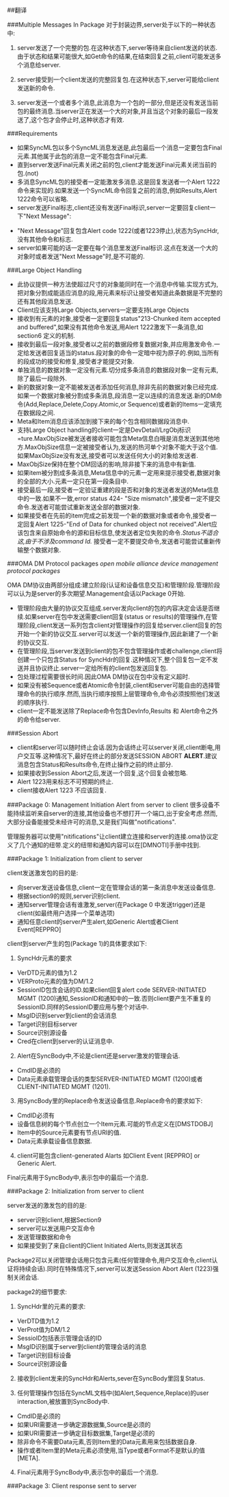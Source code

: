 ##翻译

###Multiple Messages In Package
对于封装边界,server处于以下的一种状态中:

1. server发送了一个完整的包.在这种状态下,server等待来自client发送的状态.由于状态和结果可能很大,如Get命令的结果,在结束回复之前,client可能发送多个消息给server.

2. server接受到一个client发送的完整回复包.在这种状态下,server可能给client发送新的命令.

3. server发送一个或者多个消息,此消息为一个包的一部分,但是还没有发送当前包的最终消息.当server正在发送一个大的对象,并且当这个对象的最后一段发送了,这个包才会停止时,这种状态才有效.

###Requirements
* 如果SyncML包以多个SyncML消息发送是,此包最后一个消息一定要包含Final元素.其他属于此包的消息一定不能包含Final元素.
* 直到server发送Final元素关闭之前的包,client才能发送Final元素关闭当前的包.(not)
* 多消息SyncML包的接受者一定能激发多消息.这是回复发送者一个Alert 1222命令来实现的.如果发送一个SyncML命令回复之前的消息,例如Results,Alert 1222命令可以省略.
* server发送Final标志,client还没有发送Final标识,server一定要回复client一下"Next Message":
+ "Next Message"回复包含Alert code 1222(或者1223停止),状态为SyncHdr,没有其他命令和标志.
+ server如果可能的话一定要在每个消息里发送Final标识.这点在发送一个大的对象时或者发送"Next Message"时,是不可能的.

###Large Object Handling

* 此协议提供一种方法使超过尺寸的对象能同时在一个消息中传输.实现方式为,把对象分割成能适应消息的段,用<MoreData/>元素来标识让接受者知道此条数据是不完整的还有其他段消息发送.
* Client应该支持Large Objects,servers一定要支持Large Objects
* 接收到有<MoreData/>元素的对象,接受者一定要回复status"213-Chunked item accepted and buffered",如果没有其他命令发送,用Alert 1222激发下一条消息,如section6 定义的机制.
* 接收到最后一段对象,接受者以之前的数据段修复数据对象,并应用激发命令.一定给发送者回复适当的status.段对象的命令一定暗中视为原子的.例如,当所有的段成功的接受和修复,接受者才能提交对象.
* 单独消息的数据对象一定没有<MoreData/>元素.切分成多条消息的数据段对象一定有<MoreData/>元素,除了最后一段除外.
* 新的数据对象一定不能被发送者添加任何消息,除非先前的数据对象已经完成.如果一个数据对象被分割成多条消息,段消息一定以连续的消息发送.新的DM命令(Add,Replace,Delete,Copy.Atomic,or Sequence)或者新的Items一定填充在数据段之间.
* Meta和Item消息应该添加到接下来的每个包含相同数据段消息中.
* 支持Large Object handling的client一定是DevDetail/LrgObj标识=ture.MaxObjSize被发送者接收可能包含Meta信息白哦是消息发送到其他地方.MaxObjSize信息一定被接受者认为,发送的热河单个对象不能大于这个值.如果MaxObjSize没有发送,接受者可以发送任何大小的对象给发送者.
* MaxObjSize保持在整个DM回话的影响,除非接下来的消息中有新值.
* 如果item被分割成多条消息,Meta信息中的<Size>元素一定用来提示接受者,数据对象的全部的大小.<Size>元素一定只在第一段条目中.
* 接受最后一段,接受者一定验证重建的段是否和对象的发送者发送的Meta信息中的<Size>一致.如果不一致,error status 424- "Size mismatch",接受者一定不提交命令.发送者可能尝试重新发送全部的数据对象.
* 如果接受者在先前的item完成之前发现一个新的数据对象或者命令,接受者一定回复Alert 1225-"End of Data for chunked object not received".Alert应该包含来自原始命令的源和目标信息,使发送者定位失败的命令.*Status不适合这,由于不涉及command Id.* 接受者一定不要提交命令,发送者可能尝试重新传输整个数据对象.

###OMA DM Protocol packages
*open mobile alliance device management protocol packages*

OMA DM协议由两部分组成:建立阶段(认证和设备信息交互)和管理阶段.管理阶段可以认为是server的多次期望.Management会话以Package 0开始.

* 管理阶段由大量的协议交互组成.server发向client的包的内容决定会话是否继续.如果server在包中发送需要client回复(status or results)的管理操作,在管理阶段,client发送一系列包含client对管理操作的回复给server.client回复的包开始一个新的协议交互.server可以发送一个新的管理操作,因此新建了一个新的协议交互.
* 在管理阶段,当server发送到client的包不包含管理操作或者challenge,client将创建一个只包含Status for SyncHdr的回复.这种情况下,整个回复包一定不发送并且协议终止.server一定给所有的client包发送回复包.
* 包处理过程需要很长时间.因此OMA DM协议在包中没有定义超时.
* 如果没有被Sequence或者Atomic命令封装,client和server可能自由的选择管理命令的执行顺序.然而,当执行顺序按照上层管理命令,命令必须按照他们发送的顺序执行.
* client一定不能发送除了Replace命令包含DevInfo,Results 和 Alert命令之外的命令给server.

###Session Abort

* client和server可以随时终止会话.因为会话终止可以server关闭,client断电,用户交互等.这种情况下,最好在终止的部分发送SESSION ABORT **ALERT**.建议消息包含Status和Results命令,在终止操作之前的终止部分.
* 如果接收到Session Abort之后,发送一个回复,这个回复会被忽略.
* Alert 1223用来标志不可预期的终止.
* client接收Alert 1223 不应该回复.

###Package 0: Management Initiation Alert from server to client
很多设备不能持续监听来自server的连接,其他设备也不想打开一个端口,出于安全考虑.然而,大部分设备能接受未经许可的消息,又是我们叫做"notifications".

管理服务器可以使用"nitifications"让client建立连接和server的连接.oma协议定义了几个通知的纽带.定义的纽带和通知内容可以在[DMNOTI]手册中找到.

###Package 1: Initialization from client to server

client发送激发包的目的是:
* 向server发送设备信息,client一定在管理会话的第一条消息中发送设备信息.
* 根据section9的规则,server识别client.
* 通知server管理会话有谁激发,server(在Package 0 中发送trigger)还是client(如最终用户选择一个菜单选项)
* 通知任意client的server产生alert,如Generic Alert或者Client Event[REPPRO]

client到server产生的包(Package 1)的具体要求如下:

1. SyncHdr元素的要求

* VerDTD元素的值为1.2
* VERProto元素的值为DM/1.2
* SessionID包含会话的ID.如果client回复alert code SERVER-INITIATED MGMT (1200)通知,SessionID和通知中的一致.否则client要产生不重复的SessionID.同样的SessionID要应用与整个对话中.
* MsgID识别server到client的会话消息
* Target识别目标server
* Source识别源设备
* Cred在client到server的认证消息中.

2. Alert在SyncBody中,不论是client还是server激发的管理会话.
* CmdID是必须的
* Data元素承载管理会话的类型SERVER-INITIATED MGMT (1200)或者CLIENT-INITIATED MGMT (1201).

3. 用SyncBody里的Replace命令发送设备信息.Replace命令的要求如下:

* CmdID必须有
* 设备信息树的每个节点创立一个Item元素.可能的节点定义在[DMSTDOBJ]
* Item中的Source元素要有节点URI的值.
* Data元素承载设备信息数据.

4. client可能包含client-generated Alarts 如Client Event [REPPRO] or Generic Alert.

Final元素用于SyncBody中,表示包中的最后一个消息.

###Package 2: Initialization from server to client

server发送的激发包的目的是:
* server识别client,根据Section9
* server可以发送用户交互命令
* 发送管理数据和命令
* 如果接受到了来自client的Client Initiated Alerts,则发送其状态

Package2可以关闭管理会话用只包含<Final>元素(任何管理命令,用户交互命令,client认证将持续会话).同时在特殊情况下,server可以发送Session Abort Alert (1223)强制关闭会话.

package2的细节要求:

1. SyncHdr里的元素的要求:

* VerDTD值为1.2
* VerProt值为DM/1.2
* SessioID包括表示管理会话的ID
* MsgID识别属于server到client的管理会话的消息
* Target识别目标设备
* Source识别源设备

2. 接收到client发来的SyncHdr和Alerts,sever在SyncBody里回复Status.

3. 任何管理操作包括在SyncML文档中(如Alert,Sequence,Replace)的user interaction,被放置到SyncBody中.

* CmdID是必须的
* 如果URI需要进一步确定源数据集,Source是必须的
* 如果URI需要进一步确定目标数据集,Target是必须的
* 除非命令不需要Data元素,否则Item里的Data元素用来包括数据自身.
* 操作或者Item里的Meta元素必须使用,当Type或者Format不是默认的值[META].

4. Final元素用于SyncBody中,表示包中的最后一个消息.

###Package 3: Client response sent to server





















































































































